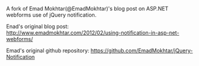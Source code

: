 A fork of Emad Mokhtar(@EmadMokhtar)'s blog post on ASP.NET webforms use of jQuery notification.

Enad's original blog post:  
http://www.emadmokhtar.com/2012/02/using-notification-in-asp-net-webforms/

Emad's original github repository:
https://github.com/EmadMokhtar/jQuery-Notification